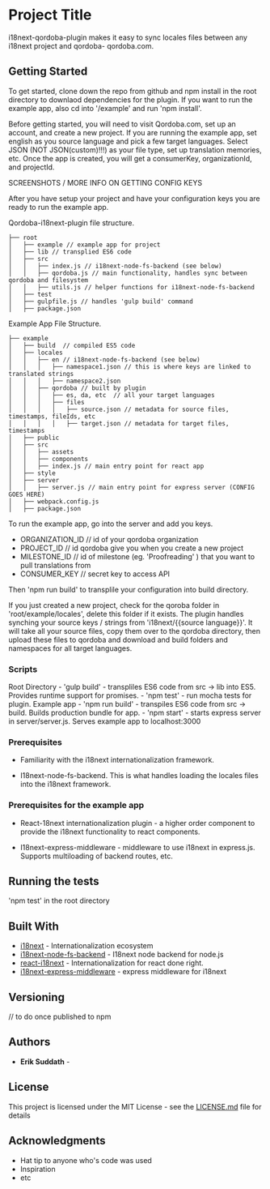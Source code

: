 # Project Title

i18next-qordoba-plugin makes it easy to sync locales files between any i18next project and qordoba- qordoba.com.

## Getting Started

To get started, clone down the repo from github and npm install in the root directory to downlaod dependencies for the plugin. If you want to run the example app, also cd into '/example' and run 'npm install'.

Before getting started, you will need to visit Qordoba.com, set up an account, and create a new project. If you are running the example app, set english as you source language and pick a few target languages. Select JSON (NOT JSON(custom)!!!) as your file type, set up translation memories, etc. Once the app is created, you will get a consumerKey, organizationId, and projectId.

SCREENSHOTS / MORE INFO ON GETTING CONFIG KEYS

After you have setup your project and have your configuration keys you are ready to run the example app.

Qordoba-i18next-plugin file structure.


```
├── root
│   ├── example // example app for project
│   ├── lib // transplied ES6 code
│   ├── src
│   │   ├── index.js // i18next-node-fs-backend (see below)
│   │   ├── qordoba.js // main functionality, handles sync between qordoba and filesystem
│   │   ├── utils.js // helper functions for i18next-node-fs-backend
│   ├── test
│   ├── gulpfile.js // handles 'gulp build' command
│   ├── package.json
```

Example App File Structure.

```
├── example
│   ├── build  // compiled ES5 code
│   ├── locales
│   │   ├── en // i18next-node-fs-backend (see below)
│   │   │   ├── namespace1.json // this is where keys are linked to translated strings
│   │   │   ├── namespace2.json
│   │   ├── qordoba // built by plugin
│   │   │   ├── es, da, etc  // all your target languages
│   │   │   ├── files
│   │   │   │   ├── source.json // metadata for source files, timestamps, fileIds, etc
│   │   │   │   ├── target.json // metadata for target files, timestamps
│   ├── public
│   ├── src
│   │   ├── assets
│   │   ├── components
│   │   ├── index.js // main entry point for react app
│   ├── style
│   ├── server
│   │   ├── server.js // main entry point for express server (CONFIG GOES HERE)
│   ├── webpack.config.js
│   ├── package.json
```

To run the example app, go into the server and add you keys.
- ORGANIZATION_ID // id of your qordoba organization
- PROJECT_ID // id qordoba give you when you create a new project
- MILESTONE_ID // id of milestone (eg. 'Proofreading' ) that you want to pull translations from
- CONSUMER_KEY // secret key to access API
	
Then 'npm run build' to transplile your configuration into build directory.

If you just created a new project, check for the qoroba folder in 'root/example/locales', delete this folder if it exists. The plugin handles synching your source keys / strings from 'i18next/{{source language}}'. It will take all your source files, copy them over to the qordoba directory, then upload these files to qordoba and download and build folders and namespaces for all target languages.

### Scripts

Root Directory
	- 'gulp build' - transpliles ES6 code from src -> lib into ES5. Provides runtime support for promises.
	- 'npm test' - run mocha tests for plugin.
Example app
	- 'npm run build' - transpiles ES6 code from src -> build. Builds production bundle for app.
	- 'npm start' - starts express server in server/server.js. Serves example app to localhost:3000

### Prerequisites

- Familiarity with the i18next internationalization framework.

- I18next-node-fs-backend. This is what handles loading the locales files into the i18next framework. 

### Prerequisites for the example app

- React-18next internationalization plugin - a higher order component to provide the i18next functionality to react components.

- I18next-express-middleware - middleware to use i18next in express.js. Supports multiloading of backend routes, etc.

## Running the tests

'npm test' in the root directory

## Built With

* [i18next](http://i18next.com/) - Internationalization ecosystem
* [i18next-node-fs-backend](https://github.com/i18next/i18next-node-fs-backend/) - I18next node backend for node.js
* [react-i18next](https://github.com/i18next/react-i18next) - Internationalization for react done right.
* [i18next-express-middleware](https://github.com/i18next/i18next-express-middleware) - express middleware for i18next


## Versioning

// to do once published to npm

## Authors

* **Erik Suddath** -

## License

This project is licensed under the MIT License - see the [LICENSE.md](LICENSE.md) file for details

## Acknowledgments

* Hat tip to anyone who's code was used
* Inspiration
* etc

